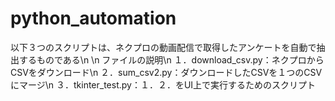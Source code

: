 # python_automation

以下３つのスクリプトは、ネクプロの動画配信で取得したアンケートを自動で抽出するものである\n
\n
ファイルの説明\n
１．download_csv.py：ネクプロからCSVをダウンロード\n
２．sum_csv2.py：ダウンロードしたCSVを１つのCSVにマージ\n
３．tkinter_test.py：１．２．をUI上で実行するためのスクリプト
